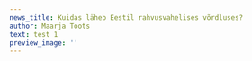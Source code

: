 ```yaml
---
news_title: Kuidas läheb Eestil rahvusvahelises võrdluses?
author: Maarja Toots
text: test 1
preview_image: ''
---
```

